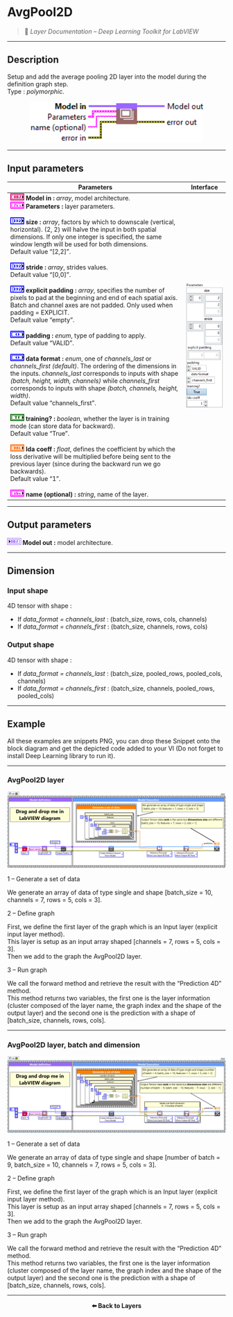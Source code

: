 # AvgPool2D

> 🔹 *Layer Documentation – Deep Learning Toolkit for LabVIEW*

---

## Description

Setup and add the average pooling 2D layer into the model during the definition graph step.  
Type : *polymorphic.*

<p align="center">
  <img src="./AveragePooling/average_pooling_2d_add_to_graph.png" alt="AvgPool2D Layer VI" width="400"/>
</p>

---

## Input parameters

| **Parameters** | **Interface** |
|----------------|----------------|
| **![OBJ](./Type/input_object.png) Model in :** *array*, model architecture. <br> **![FCT](./Type/cluster.png) Parameters :** layer parameters. <br><br> **![I32](./Type/array-integer-32.png) size :** *array*, factors by which to downscale (vertical, horizontal). (2, 2) will halve the input in both spatial dimensions. If only one integer is specified, the same window length will be used for both dimensions.<br>Default value “[2,2]”. <br><br> **![I32](./Type/array-integer-32.png) stride :** *array*, strides values.<br>Default value “[0,0]”. <br><br> **![I32](./Type/array-integer-32.png) explicit padding :** *array*, specifies the number of pixels to pad at the beginning and end of each spatial axis. Batch and channel axes are not padded. Only used when padding = EXPLICIT.<br>Default value “empty”. <br><br> **![ENUM](./Type/enum.png) padding :** *enum*, type of padding to apply.<br>Default value “VALID”. <br><br> **![ENUM](./Type/enum.png) data format :** *enum*, one of *channels_last* or *channels_first (default)*. The ordering of the dimensions in the inputs. *channels_last* corresponds to inputs with shape *(batch, height, width, channels)* while *channels_first* corresponds to inputs with shape *(batch, channels, height, width)*.<br>Default value “channels_first”. <br><br> **![TF](./Type/booleen.png) training? :** *boolean*, whether the layer is in training mode (can store data for backward).<br>Default value “True”. <br><br> **![DBL](./Type/double.png) lda coeff :** *float*, defines the coefficient by which the loss derivative will be multiplied before being sent to the previous layer (since during the backward run we go backwards).<br>Default value “1”. <br><br> **![ABC](./Type/string.png) name (optional) :** *string*, name of the layer. | <img src="./_params/pooling_2d_param.png" alt="Pooling 2D Parameters" width="200"/> |

---

## Output parameters

**![OBJ](./Type/output_model.png) Model out :** model architecture.

---

## Dimension

### Input shape
4D tensor with shape :
- If *data_format = channels_last* : (batch_size, rows, cols, channels)  
- If *data_format = channels_first* : (batch_size, channels, rows, cols)

### Output shape
4D tensor with shape :
- If *data_format = channels_last* : (batch_size, pooled_rows, pooled_cols, channels)  
- If *data_format = channels_first* : (batch_size, channels, pooled_rows, pooled_cols)

---

## Example

All these examples are snippets PNG, you can drop these Snippet onto the block diagram and get the depicted code added to your VI (Do not forget to install Deep Learning library to run it).

---

### AvgPool2D layer

<p align="center">
  <img src="./AveragePooling/1-avgpool2d-layer.png" alt="AvgPool2D Layer Example"/>
</p>

1 – Generate a set of data  

We generate an array of data of type single and shape [batch_size = 10, channels = 7, rows = 5, cols = 3].

2 – Define graph  

First, we define the first layer of the graph which is an Input layer (explicit input layer method).  
This layer is setup as an input array shaped [channels = 7, rows = 5, cols = 3].  
Then we add to the graph the AvgPool2D layer.

3 – Run graph  

We call the forward method and retrieve the result with the “Prediction 4D” method.  
This method returns two variables, the first one is the layer information (cluster composed of the layer name, the graph index and the shape of the output layer) and the second one is the prediction with a shape of [batch_size, channels, rows, cols].

---

### AvgPool2D layer, batch and dimension

<p align="center">
  <img src="./AveragePooling/2-avgpool2d-batch-and-dimension.png" alt="AvgPool2D Batch Example"/>
</p>

1 – Generate a set of data  

We generate an array of data of type single and shape [number of batch = 9, batch_size = 10, channels = 7, rows = 5, cols = 3].

2 – Define graph  

First, we define the first layer of the graph which is an Input layer (explicit input layer method).  
This layer is setup as an input array shaped [channels = 7, rows = 5, cols = 3].  
Then we add to the graph the AvgPool2D layer.

3 – Run graph  

We call the forward method and retrieve the result with the “Prediction 4D” method.  
This method returns two variables, the first one is the layer information (cluster composed of the layer name, the graph index and the shape of the output layer) and the second one is the prediction with a shape of [batch_size, channels, rows, cols].

---

<p align="center">
  <a href="../Layers.md" style="text-decoration:none; font-weight:bold;">⬅️ Back to Layers</a>
</p>
